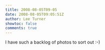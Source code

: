 ```yaml
---
title: 2008-08-05T09-05
date: 2008-08-05T09:05:51Z
author: Lee Turner
showtoc: false
comments: true
---
```


I have such a backlog of photos to sort out :-)

